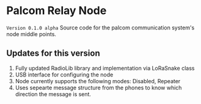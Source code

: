 # Palcom Relay Node
`Version 0.1.0 alpha`
Source code for the palcom communication system's node middle points.

<h2>Updates for this version</h2>
<ol>
<li>Fully updated RadioLib library and implementation via LoRaSnake class</li>
<li>USB interface for configuring the node</li>
<li>Node currently supports the following modes: Disabled, Repeater</li>
<li>Uses sepearte message structure from the phones to know which direction the message is sent.</li>
</ol>
